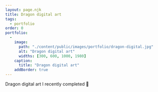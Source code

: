```yaml
---
layout: page.njk
title: Dragon digital art
tags:
  - portfolio
order: 0
portfolio:
  -
    image:
      path: "./content/public/images/portfolio/dragon-digital.jpg"
      alt: "Dragon digital art"
      widths: [300, 600, 1000, 1980]
    caption:
      title: "Dragon digital art"
    addBorder: true
---
```


Dragon digital art I recently completed 🐉
